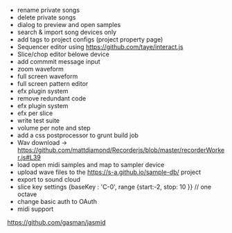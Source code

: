  
 - rename  private songs	
 - delete  private songs	
 - dialog to preview and open samples
 - search & import song devices only
 - add tags to project configs (project property page) 
 - Sequencer editor using https://github.com/taye/interact.js
 - Slice/chop editor belowe device
 - add commmit message input	
 - zoom waveform
 - full screen waveform
 - full screen pattern editor
 - efx plugin system
 - remove redundant code
 - efx plugin system
 - efx per slice
 - write test suite
 - volume per note and step
 - add a css postprocessor to grunt build job
 - Wav download -> https://github.com/mattdiamond/Recorderjs/blob/master/recorderWorker.js#L39
 - load open midi samples and map to sampler device
 - upload wave files to the https://s-a.github.io/sample-db/ project
 - export to sound cloud
 - slice key settings {baseKey : 'C-0', range {start:-2, stop: 10 }} // one octave
 - change basic auth to OAuth
 - midi support
 
 https://github.com/gasman/jasmid 